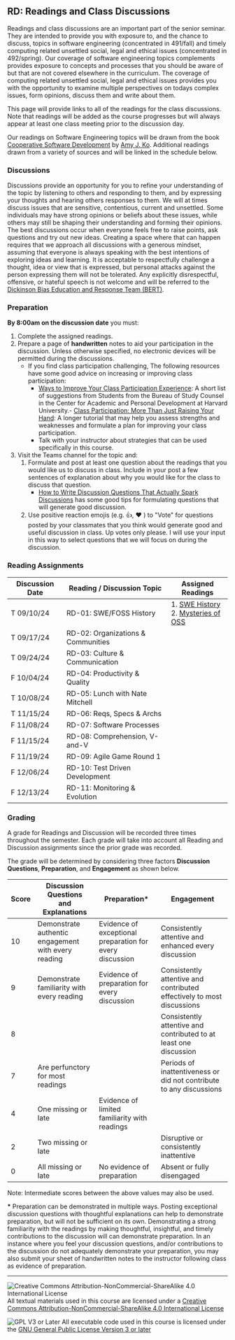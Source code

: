 ## RD: Readings and Class Discussions

Readings and class discussions are an important part of the senior seminar.  They are intended to provide you with exposure to, and the chance to discuss, topics in software engineering (concentrated in 491/fall) and timely computing related unsettled social, legal and ethical issues (concentrated in 492/spring). Our coverage of software engineering topics complements provides exposure to concepts and processes that you should be aware of but that are not covered elsewhere in the curriculum.  The coverage of computing related unsettled social, legal and ethical issues provides you with the opportunity to examine multiple perspectives on todays complex issues, form opinions, discuss them and write about them.

This page will provide links to all of the readings for the class discussions.  Note that readings will be added as the course progresses but will always appear at least one class meeting prior to the discussion day.

Our readings on Software Engineering topics will be drawn from the book [Cooperative Software Development](https://faculty.washington.edu/ajko/books/cooperative-software-development/) by [Amy J. Ko](https://faculty.washington.edu/ajko/). Additional readings drawn from a variety of sources and will be linked in the schedule below.

### Discussions

Discussions provide an opportunity for you to refine your understanding of the topic by listening to others and responding to them, and by expressing your thoughts and hearing others responses to them.  We will at times discuss issues that are sensitive, contentious, current and unsettled. Some individuals may have strong opinions or beliefs about these issues, while others may still be shaping their understanding and forming their opinions. The best discussions occur when everyone feels free to raise points, ask questions and try out new ideas. Creating a space where that can happen requires that we approach all discussions with a generous mindset, assuming that everyone is always speaking with the best intentions of exploring ideas and learning. It is acceptable to respectfully challenge a thought, idea or view that is expressed, but personal attacks against the person expressing them will not be tolerated. Any explicitly disrespectful, offensive, or hateful speech is not welcome and will be referred to the [Dickinson Bias Education and Response Team (BERT)](https://www.dickinson.edu/info/20050/diversity_and_inclusion/3406/bias_education_and_response_team).

### Preparation

**By 8:00am on the discussion date** you must:

1. Complete the assigned readings. 
2. Prepare a page of **handwritten** notes to aid your participation in the discussion. Unless otherwise specified, no electronic devices will be permitted during the discussions.
   - If you find class participation challenging, The following resources have some good advice on increasing or improving class participation:
     - [Ways to Improve Your Class Participation Experience](https://studylib.net/doc/18188459/ways-to-improve-your-class-participation-experience--sugg...): A short list of suggestions from Students from the Bureau of Study Counsel in the Center for Academic and Personal Development at Harvard University.- [Class Participation: More Than Just Raising Your Hand](https://www.millersville.edu/gened/files/pdfs-faculty-handbook/class-participation-tutorial.pdf): A longer tutorial that may help you assess strengths and weaknesses and formulate a plan for improving your class participation.
     - Talk with your instructor about strategies that can be used specifically in this course.
3. Visit the Teams channel for the topic and:
   1. Formulate and post at least one question about the readings that you would like us to discuss in class. Include in your post a few sentences of explanation about why you would like for the class to discuss that question.
      - [How to Write Discussion Questions That Actually Spark Discussions](https://www.eduflow.com/blog/how-to-write-discussion-questions-that-actually-spark-discussions) has some good tips for formulating  questions that will generate good discussion.
   2. Use positive reaction emojis (e.g. 👍, ❤️ ) to "Vote" for questions posted by your classmates that you think would generate good and useful discussion in class.  Up votes only please. I will use your input in this way to select questions that we will focus on during the discussion.

### Reading Assignments

Discussion Date | Reading / Discussion Topic           | Assigned Readings
----------------|--------------------------------------|--------------------
T 09/10/24      | RD-01: SWE/FOSS History              | 1. [SWE History]<br>2. [Mysteries of OSS]
T 09/17/24      | RD-02: Organizations & Communities   |
T 09/24/24      | RD-03: Culture & Communication       |
F 10/04/24      | RD-04: Productivity & Quality        |
T 10/08/24      | RD-05: Lunch with Nate Mitchell      |
T 11/15/24      | RD-06: Reqs, Specs & Archs           |
F 11/08/24      | RD-07: Software Processes            |
F 11/15/24      | RD-08: Comprehension, V-and-V        |
F 11/19/24      | RD-09: Agile Game Round 1            |
F 12/06/24      | RD-10: Test Driven Development       |
F 12/13/24      | RD-11: Monitoring & Evolution        |

[SWE History]: https://faculty.washington.edu/ajko/books/cooperative-software-development/history
[Mysteries of OSS]: https://doi.ieeecomputersociety.org/10.1109/HICSS.2005.609

### Grading

A grade for Readings and Discussion will be recorded three times throughout the semester.  Each grade will take into account all Reading and Discussion assignments since the prior grade was recorded.

The grade will be determined by considering three factors <b>Discussion Questions</b>, <b>Preparation</b>, and <b>Engagement</b> as shown below.

Score | Discussion Questions<br>and Explanations            | Preparation*                                                | Engagement
------|-----------------------------------------------------|----------------------------------------------------------|-----------------------------------
10    | Demonstrate authentic engagement with every reading | Evidence of exceptional preparation for every discussion | Consistently attentive and enhanced every discussion
9     | Demonstrate familiarity with every reading          | Evidence of preparation for every discussion             | Consistently attentive and contributed effectively to most discussions
8     | &nbsp;                                              | &nbsp;                                                   | Consistently attentive and contributed to at least one discussion
7     | Are perfunctory for most readings                   | &nbsp;                                                   | Periods of inattentiveness or did not contribute to any discussions
4     | One missing or late                                 | Evidence of limited familiarity with readings            | &nbsp;
2     | Two missing or late                                 | &nbsp;                                                   | Disruptive or consistently inattentive
0     | All missing or late                                 | No evidence of preparation                               | Absent or fully disengaged

Note: Intermediate scores between the above values may also be used.

<b>*</b> Preparation can be demonstrated in multiple ways. Posting exceptional discussion questions with thoughtful explanations can help to demonstrate preparation, but will not be sufficient on its own. Demonstrating a strong familiarity with the readings by making thoughtful, insightful, and timely contributions to the discussion will can demonstrate preparation. In an instance where you feel your discussion questions, and/or contributions to the discussion do not adequately demonstrate your preparation, you may also submit your sheet of handwritten notes to the instructor following class as evidence of preparation.

<!--

T 09/13/22      | C05 - Organizations & Communities                 | 1. SWE [Organizations](https://faculty.washington.edu/ajko/books/cooperative-software-development/organizations)<br>2. [Four types of open source communities](https://opensource.com/business/13/6/four-types-organizational-structures-within-open-source-communities)<br>3. [Open-Source Contribution: The Ultimate Guide](https://builtin.com/software-engineering-perspectives/open-source-contribution)<br>4. [WTF is Wrong with Open Source Communities?](https://blog.container-solutions.com/wtf-is-wrong-with-open-source-communities)
T 09/20/22	    | C07 - Licensing                                   | 1. [How to Use Popular Open Source Licenses, Explained](https://www.capitalone.com/tech/open-source/open-source-licenses-explained-2021/)<br>2. [If Software is My Copilot, Who Programmed My Software?](https://sfconservancy.org/blog/2022/feb/03/github-copilot-copyleft-gpl/)<br>3. [Dual Licensing in Open Source Software Industry](https://aisel.aisnet.org/cgi/viewcontent.cgi?article=1354&context=sim)
T 10/11/22      | C13 - Culture & Communication                     | 1. SWE [Communication](https://faculty.washington.edu/ajko/books/cooperative-software-development/communication)<br>2. Producing OSS [Chapter #6 - Communications](https://producingoss.com/en/producingoss.html#communications) (Stop at Publicity)<br>3. [Why Companies Should Model Their Culture After Open Source](https://www.forbes.com/sites/forbestechcouncil/2021/06/29/why-companies-should-model-their-culture-after-open-source)
F 10/14/22      | C14 - Productivity & Quality                      | 1. SWE [Productivity](https://faculty.washington.edu/ajko/books/cooperative-software-development/productivity)<br>2. SWE [Quality](https://faculty.washington.edu/ajko/books/cooperative-software-development/quality)<br>3. [The Cathedral and the Bazaar](https://lms.dickinson.edu/mod/resource/view.php?id=1136133)
F 10/28/22      | C17 - Requirements, Architecture & Specifications | 1. SWE [Requirements](https://faculty.washington.edu/ajko/books/cooperative-software-development/requirements)<br>2. SWE [Architecture](https://faculty.washington.edu/ajko/books/cooperative-software-development/architecture)<br>3. SWE [Specifications](https://faculty.washington.edu/ajko/books/cooperative-software-development/specifications)<br>4. [Architectural Patterns and Styles](https://learn.microsoft.com/en-us/previous-versions/msp-n-p/ee658117(v=pandp.10)) (Pick ~3 styles and read about them.)
F 11/04/22      | C19 - Processes                                   | 1. Watch [The Software Crisis](https://www.youtube.com/watch?v=0b5vp4Z2PKE&list=PLAwxTw4SYaPkNAtqsKcFkUGpf4j67NBaz) [3 min] and [Evidence of it](https://www.youtube.com/watch?v=Cd3TrUK8axU) [2 min]<br>2. SWE [Process](https://faculty.washington.edu/ajko/books/cooperative-software-development/process)<br>3. [Software Process Models](https://www.thomasalspaugh.org/pub/fnd/softwareProcess.html)<br>4. [Agile Manifesto](http://agilemanifesto.org/) and [Principles](http://agilemanifesto.org/principles.html)<br>5. [Agile 101](https://www.agilealliance.org/agile101/).
F 11/18/22      | C23 - Agile Processes & Games                     | 1. [What is Extreme Programming?](https://ronjeffries.com/xprog/what-is-extreme-programming/)<br>2. [Introduction to Scrum](https://www.codemag.com/article/0805051/Introduction-to-Scrum)<br>3. [The Kanban Method](https://getnave.com/blog/what-is-the-kanban-method/)
T 11/29/22      | C25 - Comprehension, Verification & CI/CD         | 1. SWE [Comprehension](https://faculty.washington.edu/ajko/books/cooperative-software-development/comprehension)<br>2. SWE [Verification](https://faculty.washington.edu/ajko/books/cooperative-software-development/verification)<br>3. [Continuous Integration, Delivery, and Deployment](https://www.digitalocean.com/community/tutorials/an-introduction-to-continuous-integration-delivery-and-deployment)
T 12/06/22      | C27 - Monitoring and Evolution                    | 1. SWE [Monitoring](https://faculty.washington.edu/ajko/books/cooperative-software-development/monitoring)<br>2. SWE [Evolution](https://faculty.washington.edu/ajko/books/cooperative-software-development/evolution)<br>3. [The Era of "Move Fast and Break Things" is Over](https://lms.dickinson.edu/mod/resource/view.php?id=1146854)<br>4. [XKCD](https://www.explainxkcd.com/wiki/index.php/1428:_Move_Fast_and_Break_Things)<br>5. [Larry Fink's 2019 Letter to CEOs](https://www.blackrock.com/americas-offshore/en/2019-larry-fink-ceo-letter)
-->


---

![Creative Commons Attribution-NonCommercial-ShareAlike 4.0 International License](https://i.creativecommons.org/l/by-nc-sa/4.0/88x31.png "Creative Commons Attribution-NonCommercial-ShareAlike 4.0 International License") All textual materials used in this course are licensed under a [Creative Commons Attribution-NonCommercial-ShareAlike 4.0 International License](http://creativecommons.org/licenses/by-nc-sa/4.0/)

![GPL V3 or Later](https://www.gnu.org/graphics/gplv3-or-later-sm.png "GPL V3 or later") All executable code used in this course is licensed under the [GNU General Public License Version 3 or later](https://www.gnu.org/licenses/gpl.txt)
